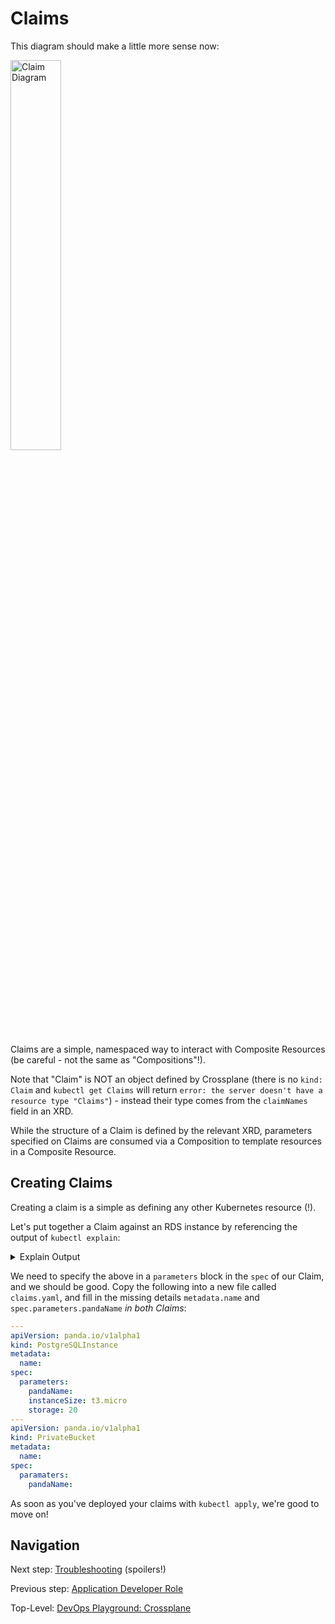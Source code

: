 # Claims

This diagram should make a little more sense now:

<img src="https://docs.crossplane.io/media/composition-how-it-works.svg" alt="Claim Diagram" width="40%"/>

Claims are a simple, namespaced way to interact with Composite Resources (be careful - not the same as "Compositions"!).

Note that "Claim" is NOT an object defined by Crossplane (there is no `kind: Claim` and `kubectl get Claims` will return `error: the server doesn't have a resource type "Claims"`) - instead their type comes from the `claimNames` field in an XRD.

While the structure of a Claim is defined by the relevant XRD, parameters specified on Claims are consumed via a Composition to template resources in a Composite Resource.

## Creating Claims

Creating a claim is a simple as defining any other Kubernetes resource (!).

Let's put together a Claim against an RDS instance by referencing the output of `kubectl explain`:

<details>
  <summary>Explain Output</summary>

  ```text
  [playground@playground 1c-xrds]$ kubectl explain PostgreSQLInstance.spec.parameters
  GROUP:      panda.io
  KIND:       PostgreSQLInstance
  VERSION:    v1alpha1

  FIELD: parameters <Object>

  DESCRIPTION:
      Parameters for configuring this PostgreSQLInstance's Composite Resource(s).

  FIELDS:
    instanceSize  <string> -required-
      Instance size (AKA "Instance Class") for this RDS instance.

    pandaName     <string> -required-
      The panda name given to you on the Playground Labs website.

    storage       <integer> -required-
      The storage size for this PostgreSQLInstance in GB.
  ```

</details>

We need to specify the above in a `parameters` block in the `spec` of our Claim, and we should be good. Copy the following into a new file called `claims.yaml`, and fill in the missing details `metadata.name` and `spec.parameters.pandaName` _in both Claims_:

```yaml
---
apiVersion: panda.io/v1alpha1
kind: PostgreSQLInstance
metadata:
  name:
spec:
  parameters:
    pandaName:
    instanceSize: t3.micro
    storage: 20
---
apiVersion: panda.io/v1alpha1
kind: PrivateBucket
metadata:
  name:
spec:
  paramaters:
    pandaName:
```

As soon as you've deployed your claims with `kubectl apply`, we're good to move on!

## Navigation

Next step: [Troubleshooting](../2b-troubleshooting/README.md) (spoilers!)

Previous step: [Application Developer Role](../README.md)

Top-Level: [DevOps Playground: Crossplane](../../README.md)
